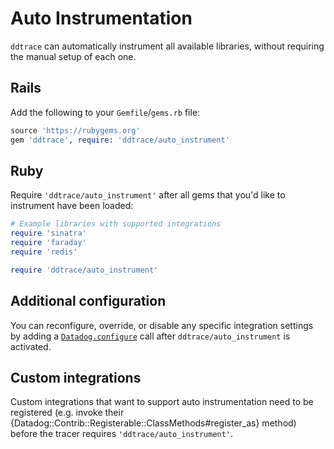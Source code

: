 # Auto Instrumentation

`ddtrace` can automatically instrument all available libraries, without requiring the manual setup of each one.

## Rails

Add the following to your `Gemfile`/`gems.rb` file:

```ruby
source 'https://rubygems.org'
gem 'ddtrace', require: 'ddtrace/auto_instrument'
```

## Ruby

Require `'ddtrace/auto_instrument'` after all gems that you'd like to instrument have been loaded:

```ruby
# Example libraries with supported integrations
require 'sinatra'
require 'faraday'
require 'redis'

require 'ddtrace/auto_instrument'
```

## Additional configuration

You can reconfigure, override, or disable any specific integration settings by adding
a [`Datadog.configure`](GettingStarted.md#integration-instrumentation) call after `ddtrace/auto_instrument` is activated.

## Custom integrations

Custom integrations that want to support auto instrumentation need to be registered
(e.g. invoke their {Datadog::Contrib::Registerable::ClassMethods#register_as} method) before
the tracer requires `'ddtrace/auto_instrument'`.
